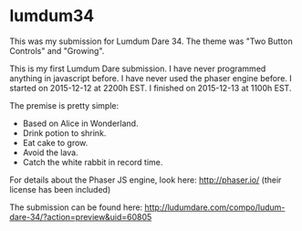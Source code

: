 # lumdum34
This was my submission for Lumdum Dare 34. The theme was "Two Button Controls" and "Growing".

This is my first Lumdum Dare submission. I have never programmed anything in javascript before. I have never used the phaser engine before. I started on 2015-12-12 at 2200h EST. I finished on 2015-12-13 at 1100h EST. 

The premise is pretty simple:
* Based on Alice in Wonderland. 
* Drink potion to shrink. 
* Eat cake to grow. 
* Avoid the lava. 
* Catch the white rabbit in record time.

For details about the Phaser JS engine, look here: http://phaser.io/ (their license has been included)

The submission can be found here: http://ludumdare.com/compo/ludum-dare-34/?action=preview&uid=60805

